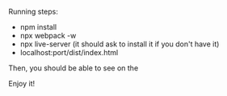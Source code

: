 Running steps:
- npm install
- npx webpack -w
- npx live-server (it should ask to install it if you don't have it)
- localhost:port/dist/index.html

Then, you should be able to see on the 

Enjoy it!


